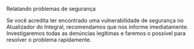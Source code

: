 Relatando problemas de segurança

Se você acredita ter encontrado uma vulnerabilidade de segurança no Atualizador do Integral, recomendamos que nos informe imediatamente. Investigaremos todas as denúncias legítimas e faremos o possível para resolver o problema rapidamente.